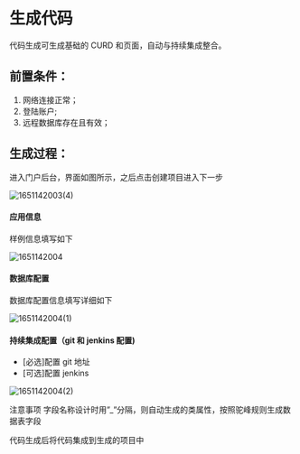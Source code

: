 # 生成代码

代码生成可生成基础的 CURD 和页面，自动与持续集成整合。

## 前置条件：

1. 网络连接正常；
2. 登陆账户;
3. 远程数据库存在且有效；

## 生成过程：

进入门户后台，界面如图所示，之后点击创建项目进入下一步


![1651142003(4)](https://user-images.githubusercontent.com/14259143/165734058-8c88c5d4-9b1a-4474-8936-7eb02bcac1e3.png)

#### 应用信息

样例信息填写如下


![1651142004](https://user-images.githubusercontent.com/14259143/165734098-c6eeb205-bcfe-448d-950b-453f1f085902.png)


#### 数据库配置

数据库配置信息填写详细如下


![1651142004(1)](https://user-images.githubusercontent.com/14259143/165734139-7e242f94-a0ef-4fd5-aaa7-c5a8cf8810f8.png)


#### 持续集成配置（git 和 jenkins 配置)

- [必选]配置 git 地址
- [可选]配置 jenkins


![1651142004(2)](https://user-images.githubusercontent.com/14259143/165734164-40968bde-395c-4e8d-8c34-ce78a07efe7f.png)



注意事项
字段名称设计时用”_”分隔，则自动生成的类属性，按照驼峰规则生成数据表字段

代码生成后将代码集成到生成的项目中
